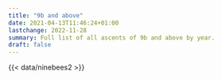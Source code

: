 ```yaml
---
title: "9b and above"
date: 2021-04-13T11:46:24+01:00
lastchange: 2022-11-28
summary: Full list of all ascents of 9b and above by year.
draft: false
---
```


{{< data/ninebees2 >}}